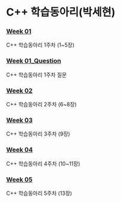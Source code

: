 # C++ 학습동아리(박세현)

### [Week 01](https://ParkSehyeon1009.github.io/1Week)
C++ 학습동아리 1주차 (1~5장)
### [Week 01_Question](https://parksehyeon1009.github.io/1Week_Question/)
C++ 학습동아리 1주차 질문

### [Week 02](https://parksehyeon1009.github.io/2Week)
C++ 학습동아리 2주차 (6~8장)

### [Week 03](https://parksehyeon1009.github.io/3Week/)
C++ 학습동아리 3주차 (9장)

### [Week 04](https://parksehyeon1009.github.io/4Week/)
C++ 학습동아리 4주차 (10~11장)

### [Week 05](https://parksehyeon1009.github.io/5Week/)
C++ 학습동아리 5주차 (13장)
